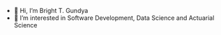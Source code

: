 - 👋 Hi, I’m Bright T. Gundya
- 👀 I’m interested in Software Development, Data Science and Actuarial Science

<!---
GUNDYAB/GUNDYAB is a ✨ special ✨ repository because its `README.md` (this file) appears on your GitHub profile.
You can click the Preview link to take a look at your changes.
--->
